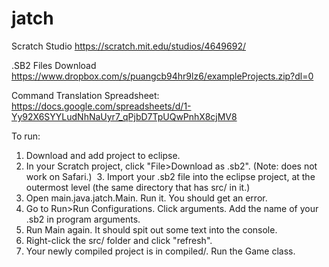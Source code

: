 # jatch

Scratch Studio
https://scratch.mit.edu/studios/4649692/

.SB2 Files Download
https://www.dropbox.com/s/puangcb94hr9lz6/exampleProjects.zip?dl=0

Command Translation Spreadsheet:
https://docs.google.com/spreadsheets/d/1-Yy92X6SYYLudNhNaUyr7_qPjbD7TpUQwPnhX8cjMV8

To run:

  1. Download and add project to eclipse.
  2. In your Scratch project, click "File>Download as .sb2". (Note: does not work on Safari.)
  3. Import your .sb2 file into the eclipse project, at the outermost level (the same directory that has src/ in it.)
  4. Open main.java.jatch.Main. Run it. You should get an error.
  5. Go to Run>Run Configurations. Click arguments. Add the name of your .sb2 in program arguments.
  6. Run Main again. It should spit out some text into the console.
  7. Right-click the src/ folder and click "refresh".
  8. Your newly compiled project is in compiled/. Run the Game class.
